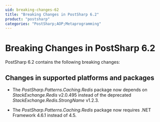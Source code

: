 ```yaml
---
uid: breaking-changes-62
title: "Breaking Changes in PostSharp 6.2"
product: "postsharp"
categories: "PostSharp;AOP;Metaprogramming"
---
```

# Breaking Changes in PostSharp 6.2

PostSharp 6.2 contains the following breaking changes:


## Changes in supported platforms and packages

* The *PostSharp.Patterns.Caching.Redis* package now depends on *StackExchange.Redis* v2.0.495 instead of the deprecated *StackExchange.Redis.StrongName* v1.2.3. 

* The *PostSharp.Patterns.Caching.Redis* package now requires .NET Framework 4.6.1 instead of 4.5. 

